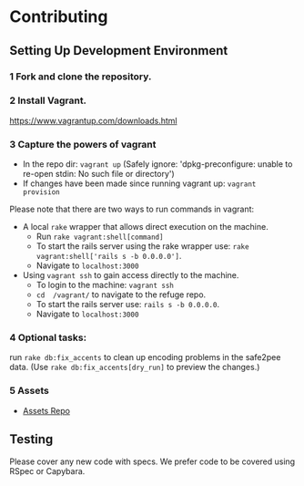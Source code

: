 # Contributing

## Setting Up Development Environment

### 1 Fork and clone the repository.

### 2 Install Vagrant.
https://www.vagrantup.com/downloads.html

### 3 Capture the powers of vagrant
  * In the repo dir: <code>vagrant up</code> (Safely ignore: 'dpkg-preconfigure: unable to re-open stdin: No such file or directory')
  * If changes have been made since running vagrant up: <code>vagrant provision</code>
  
  Please note that there are two ways to run commands in vagrant:
  * A local `rake` wrapper that allows direct execution on the machine.
      * Run `rake vagrant:shell[command]`
      * To start the rails server using the rake wrapper use: `rake vagrant:shell['rails s -b 0.0.0.0']`.         
      * Navigate to `localhost:3000`
  * Using `vagrant ssh` to gain access directly to the machine.
      * To login to the machine: <code>vagrant ssh</code>
      * `cd  /vagrant/` to navigate to the refuge repo.
      * To start the rails server use: `rails s -b 0.0.0.0`. 
      * Navigate to `localhost:3000`

### 4 Optional tasks:
run <code>rake db:fix_accents</code> to clean up encoding problems in the safe2pee data. (Use <code>rake db:fix_accents[dry_run]</code> to preview the changes.)

### 5 Assets
* [Assets Repo](https://github.com/RefugeRestrooms/refuge_assets)

## Testing

Please cover any new code with specs. We prefer code to be covered using RSpec or Capybara.

